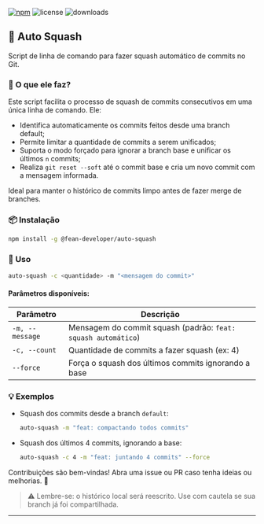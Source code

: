 [![npm](https://img.shields.io/npm/v/@fean-developer/auto-squash?color=blue)](https://www.npmjs.com/package/@fean-developer/auto-squash)
![license](https://img.shields.io/npm/l/@fean-developer/auto-squash)
![downloads](https://img.shields.io/npm/dt/@fean-developer/auto-squash)
## 🧪 Auto Squash

Script de linha de comando para fazer squash automático de commits no Git.

### 📌 O que ele faz?

Este script facilita o processo de squash de commits consecutivos em uma única linha de comando. Ele:

- Identifica automaticamente os commits feitos desde uma branch default;
- Permite limitar a quantidade de commits a serem unificados;
- Suporta o modo forçado para ignorar a branch base e unificar os últimos `n` commits;
- Realiza `git reset --soft` até o commit base e cria um novo commit com a mensagem informada.

Ideal para manter o histórico de commits limpo antes de fazer merge de branches.

### 📦 Instalação

```bash
npm install -g @fean-developer/auto-squash
```

### 🚀 Uso

```bash
auto-squash -c <quantidade> -m "<mensagem do commit>"
```

#### Parâmetros disponíveis:

| Parâmetro           | Descrição                                                                 |
|---------------------|---------------------------------------------------------------------------|
| `-m, --message`     | Mensagem do commit squash (padrão: `feat: squash automático`)             |
| `-c, --count`       | Quantidade de commits a fazer squash (ex: 4)                              |
| `--force`           | Força o squash dos últimos commits ignorando a base                       |

### 💡 Exemplos

- Squash dos commits desde a branch `default`:
  ```bash
  auto-squash -m "feat: compactando todos commits"
  ```

- Squash dos últimos 4 commits, ignorando a base:
  ```bash
  auto-squash -c 4 -m "feat: juntando 4 commits" --force
  ```

Contribuições são bem-vindas! Abra uma issue ou PR caso tenha ideias ou melhorias. 💬

> ⚠️ Lembre-se: o histórico local será reescrito. Use com cautela se sua branch já foi compartilhada.

---